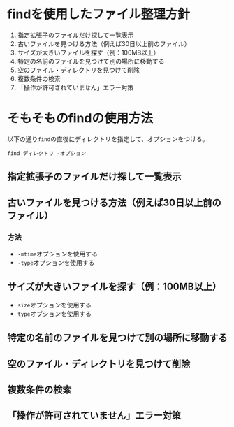 # findを使用したファイル整理方針
1. 指定拡張子のファイルだけ探して一覧表示
2. 古いファイルを見つける方法（例えば30日以上前のファイル）
3. サイズが大きいファイルを探す（例：100MB以上）
4. 特定の名前のファイルを見つけて別の場所に移動する
5. 空のファイル・ディレクトリを見つけて削除
6. 複数条件の検索
7. 「操作が許可されていません」エラー対策

# そもそものfindの使用方法
以下の通り`find`の直後にディレクトリを指定して、オプションをつける。

```
find ディレクトリ -オプション
```

## 指定拡張子のファイルだけ探して一覧表示

## 古いファイルを見つける方法（例えば30日以上前のファイル）
### 方法
- `-mtime`オプションを使用する
- `-type`オプションを使用する

## サイズが大きいファイルを探す（例：100MB以上）
- `size`オプションを使用する
- `type`オプションを使用する

## 特定の名前のファイルを見つけて別の場所に移動する
## 空のファイル・ディレクトリを見つけて削除
## 複数条件の検索
## 「操作が許可されていません」エラー対策
